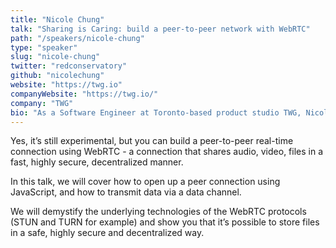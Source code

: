 ```yaml
---
title: "Nicole Chung"
talk: "Sharing is Caring: build a peer-to-peer network with WebRTC"
path: "/speakers/nicole-chung"
type: "speaker"
slug: "nicole-chung"
twitter: "redconservatory"
github: "nicolechung"
website: "https://twg.io"
companyWebsite: "https://twg.io/"
company: "TWG"
bio: "As a Software Engineer at Toronto-based product studio TWG, Nicole Chung works with Node, React, and Redux to build fast and efficient user interfaces. She is also an occasional lead instructor at Canada Learning Code, a non-profit dedicated to building technical skills for all Canadians, and has mentored at HackerYou for their part-time JavaScript courses."
---
```


<p>Yes, it’s still experimental, but you can build a peer-to-peer real-time connection using WebRTC - a connection that shares audio, video, files in a fast, highly secure, decentralized manner.</p><p>In this talk, we will cover how to open up a peer connection using JavaScript, and how to transmit data via a data channel.</p><p>We will demystify the underlying technologies of the WebRTC protocols (STUN and TURN for example) and show you that it’s possible to store files in a safe, highly secure and decentralized way.</p>